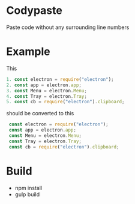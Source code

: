 Codypaste
=========
Paste code without any surrounding line numbers

# Example
This
```javascript
1. const electron = require("electron");
2. const app = electron.app;
3. const Menu = electron.Menu;
4. const Tray = electron.Tray;
5. const cb = require("electron").clipboard;
```
should be converted to this
```javascript
 const electron = require("electron");
 const app = electron.app;
 const Menu = electron.Menu;
 const Tray = electron.Tray;
 const cb = require("electron").clipboard;
```


# Build
* npm install
* gulp build
